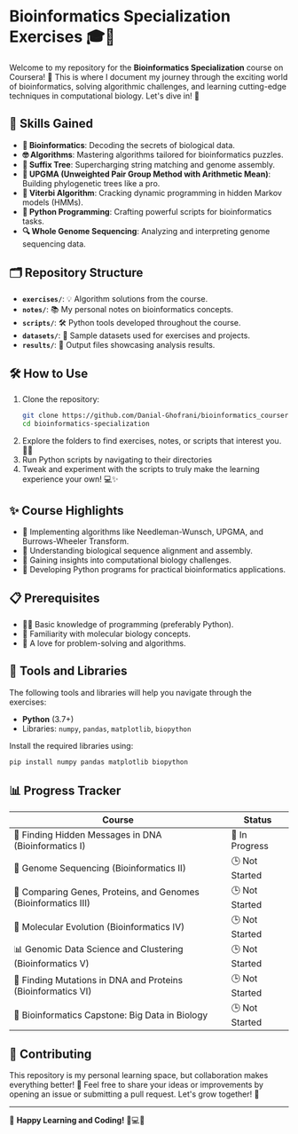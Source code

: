 # Bioinformatics Specialization Exercises 🎓🔬

Welcome to my repository for the **Bioinformatics Specialization** course on Coursera! 🚀 This is where I document my journey through the exciting world of bioinformatics, solving algorithmic challenges, and learning cutting-edge techniques in computational biology. Let's dive in! 🧬

## 🌟 Skills Gained
- **🧬 Bioinformatics**: Decoding the secrets of biological data.
- **🤓 Algorithms**: Mastering algorithms tailored for bioinformatics puzzles.
- **🌲 Suffix Tree**: Supercharging string matching and genome assembly.
- **🌿 UPGMA (Unweighted Pair Group Method with Arithmetic Mean)**: Building phylogenetic trees like a pro.
- **📜 Viterbi Algorithm**: Cracking dynamic programming in hidden Markov models (HMMs).
- **🐍 Python Programming**: Crafting powerful scripts for bioinformatics tasks.
- **🔍 Whole Genome Sequencing**: Analyzing and interpreting genome sequencing data.

## 🗂️ Repository Structure
- **`exercises/`**: 💡 Algorithm solutions from the course.
- **`notes/`**: 📚 My personal notes on bioinformatics concepts.
- **`scripts/`**: 🛠️ Python tools developed throughout the course.
- **`datasets/`**: 📂 Sample datasets used for exercises and projects.
- **`results/`**: 📝 Output files showcasing analysis results.

## 🛠️ How to Use
1. Clone the repository:
   ```bash
   git clone https://github.com/Danial-Ghofrani/bioinformatics_coursera.git
   cd bioinformatics-specialization
   ```
2. Explore the folders to find exercises, notes, or scripts that interest you. 🕵️‍♂️
3. Run Python scripts by navigating to their directories
4. Tweak and experiment with the scripts to truly make the learning experience your own! 💻✨

## ✨ Course Highlights
- 🔢 Implementing algorithms like Needleman-Wunsch, UPGMA, and Burrows-Wheeler Transform.
- 🔗 Understanding biological sequence alignment and assembly.
- 🧠 Gaining insights into computational biology challenges.
- 🐍 Developing Python programs for practical bioinformatics applications.

## 📋 Prerequisites
- 🧑‍💻 Basic knowledge of programming (preferably Python).
- 🧬 Familiarity with molecular biology concepts.
- 🧩 A love for problem-solving and algorithms.

## 🔧 Tools and Libraries
The following tools and libraries will help you navigate through the exercises:
- **Python** (3.7+)
- Libraries: `numpy`, `pandas`, `matplotlib`, `biopython`

Install the required libraries using:
```bash
pip install numpy pandas matplotlib biopython
```

## 📊 Progress Tracker
| Course                                              | Status         |
|-----------------------------------------------------|----------------|
| 🧬 Finding Hidden Messages in DNA (Bioinformatics I)| 🔄 In Progress |
| 🧩 Genome Sequencing (Bioinformatics II)            | 🕒 Not Started |
| 🔬 Comparing Genes, Proteins, and Genomes (Bioinformatics III) | 🕒 Not Started |
| 🌿 Molecular Evolution (Bioinformatics IV)          | 🕒 Not Started |
| 📊 Genomic Data Science and Clustering (Bioinformatics V) | 🕒 Not Started |
| 🧬 Finding Mutations in DNA and Proteins (Bioinformatics VI) | 🕒 Not Started |
| 🧠 Bioinformatics Capstone: Big Data in Biology      | 🕒 Not Started |

## 🤝 Contributing
This repository is my personal learning space, but collaboration makes everything better! 🌟 Feel free to share your ideas or improvements by opening an issue or submitting a pull request. Let's grow together! 💪


---

🌟 **Happy Learning and Coding!** 🧬💻✨

